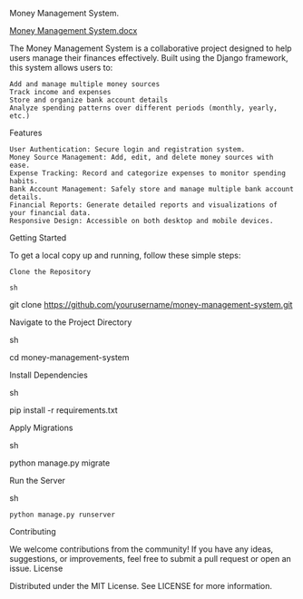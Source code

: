 Money Management System.

[Money Management System.docx](https://github.com/user-attachments/files/16049008/Money.Management.System.docx)

The Money Management System is a collaborative project designed to help users manage their finances effectively. Built using the Django framework, this system allows users to:

    Add and manage multiple money sources
    Track income and expenses
    Store and organize bank account details
    Analyze spending patterns over different periods (monthly, yearly, etc.)

Features

    User Authentication: Secure login and registration system.
    Money Source Management: Add, edit, and delete money sources with ease.
    Expense Tracking: Record and categorize expenses to monitor spending habits.
    Bank Account Management: Safely store and manage multiple bank account details.
    Financial Reports: Generate detailed reports and visualizations of your financial data.
    Responsive Design: Accessible on both desktop and mobile devices.

Getting Started

To get a local copy up and running, follow these simple steps:

    Clone the Repository

    sh

git clone https://github.com/yourusername/money-management-system.git

Navigate to the Project Directory

sh

cd money-management-system

Install Dependencies

sh

pip install -r requirements.txt

Apply Migrations

sh

python manage.py migrate

Run the Server

sh

    python manage.py runserver

Contributing

We welcome contributions from the community! If you have any ideas, suggestions, or improvements, feel free to submit a pull request or open an issue.
License

Distributed under the MIT License. See LICENSE for more information.
